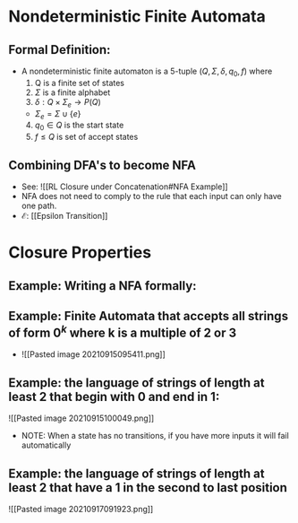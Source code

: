 # Nondeterministic Finite Automata
## Formal Definition:
* A nondeterministic finite automaton is a 5-tuple $(Q,\Sigma, \delta, q_0,f)$ where 
	1. Q is a finite set of states
	2. $\Sigma$ is a finite alphabet
	3. $\delta:Q\times {\Sigma}_e\rightarrow P(Q)$
	 * $\Sigma _e=\Sigma \cup \{e\}$
	4. $q_0 \in Q$ is the start state
	5. $f\leq Q$ is set of accept states

## Combining DFA's to become NFA
* See: ![[RL Closure under Concatenation#NFA Example]]
* NFA does not need to comply to the rule that each input can only have one path. 
* $\mathcal{E}$:  [[Epsilon Transition]] 

# Closure Properties

## Example: Writing a NFA formally:


## Example: Finite Automata that accepts all strings of form $0^k$ where k is a multiple of 2 or 3
* ![[Pasted image 20210915095411.png]]
## Example: the language of strings of length at least 2 that begin with 0 and end in 1:
![[Pasted image 20210915100049.png]]

* NOTE: When a state has no transitions, if you have more inputs it will fail automatically


## Example: the language of strings of length at least 2 that have a 1 in the second to last position
![[Pasted image 20210917091923.png]]
